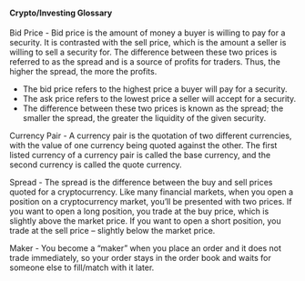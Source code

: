 
#### Crypto/Investing Glossary


Bid Price - Bid price is the amount of money a buyer is willing to pay for a security. It is contrasted with the sell price, which is the amount a seller is willing to sell a security for. The difference between these two prices is referred to as the spread and is a source of profits for traders. Thus, the higher the spread, the more the profits.


* The bid price refers to the highest price a buyer will pay for a security.
* The ask price refers to the lowest price a seller will accept for a security.
* The difference between these two prices is known as the spread; the smaller the spread, the greater the liquidity of the given security.


Currency Pair - A currency pair is the quotation of two different currencies, with the value of one currency being quoted against the other. The first listed currency of a currency pair is called the base currency, and the second currency is called the quote currency.


Spread - The spread is the difference between the buy and sell prices quoted for a cryptocurrency. Like many financial markets, when you open a position on a cryptocurrency market, you’ll be presented with two prices. If you want to open a long position, you trade at the buy price, which is slightly above the market price. If you want to open a short position, you trade at the sell price – slightly below the market price.


Maker - You become a “maker” when you place an order and it does not trade immediately, so your order stays in the order book and waits for someone else to fill/match with it later.